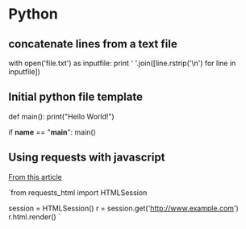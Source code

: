 # Python

## concatenate lines from a text file
with open('file.txt') as inputfile:
    print ' '.join([line.rstrip('\n') for line in inputfile])

## Initial python file template


def main():
    print("Hello World!")

if __name__ == "__main__":
    main()

## Using requests with javascript
[From this article](https://thewebdev.info/2022/04/16/how-to-use-python-requests-with-javascript-pages/)

`from requests_html import HTMLSession

session = HTMLSession()
r = session.get('http://www.example.com')
r.html.render() `
